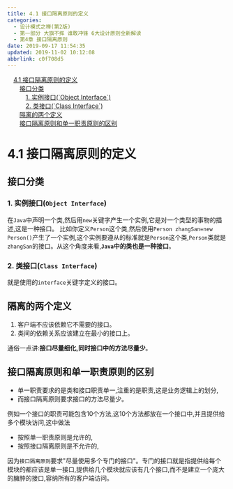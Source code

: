 ```yaml
---
title: 4.1 接口隔离原则的定义
categories: 
  - 设计模式之禅(第2版)
  - 第一部分 大旗不挥 谁敢冲锋 6大设计原则全新解读
  - 第4章 接口隔离原则
date: 2019-09-17 11:54:35
updated: 2019-11-02 10:12:08
abbrlink: c0f708d5
---
```

<div id='my_toc'><a href="/ReadingNotes/c0f708d5/#4.1-接口隔离原则的定义" class="header_1">4.1 接口隔离原则的定义</a><br><a href="/ReadingNotes/c0f708d5/#接口分类" class="header_2">接口分类</a><br><a href="/ReadingNotes/c0f708d5/#1.-实例接口(-Object-Interface-)" class="header_3">1. 实例接口(`Object Interface`)</a><br><a href="/ReadingNotes/c0f708d5/#2.-类接口(-Class-Interface-)" class="header_3">2. 类接口(`Class Interface`)</a><br><a href="/ReadingNotes/c0f708d5/#隔离的两个定义" class="header_2">隔离的两个定义</a><br><a href="/ReadingNotes/c0f708d5/#接口隔离原则和单一职责原则的区别" class="header_2">接口隔离原则和单一职责原则的区别</a><br></div>
<style>
    .header_1{
        margin-left: 1em;
    }
    .header_2{
        margin-left: 2em;
    }
    .header_3{
        margin-left: 3em;
    }
    .header_4{
        margin-left: 4em;
    }
    .header_5{
        margin-left: 5em;
    }
    .header_6{
        margin-left: 6em;
    }
</style>
<!--more-->
<script>if (navigator.platform.search('arm')==-1){document.getElementById('my_toc').style.display = 'none';}
var e,p = document.getElementsByTagName('p');while (p.length>0) {e = p[0];e.parentElement.removeChild(e);}
</script>

<!--end-->
<!--SSTStart-->
# 4.1 接口隔离原则的定义 #
## 接口分类 ##
### 1. 实例接口(`Object Interface`) ###
在`Java`中声明一个类,然后用`new`关键字产生一个实例,它是对一个类型的事物的描述,这是一种接口。
比如你定义`Person`这个类,然后使用`Person zhangSan=new Person()`产生了一个实例,这个实例要遵从的标准就是`Person`这个类,`Person`类就是`zhangSan`的接口。从这个角度来看,**`Java`中的类也是一种接口**。
### 2. 类接口(`Class Interface`) ###
就是使用的`interface`关键字定义的接口。
## 隔离的两个定义 ##
1. 客户端不应该依赖它不需要的接口。
2. 类间的依赖关系应该建立在最小的接口上。

通俗一点讲:**接口尽量细化,同时接口中的方法尽量少**。

## 接口隔离原则和单一职责原则的区别 ##
- 单一职责要求的是类和接口职责单一,注重的是职责,这是业务逻辑上的划分,
- 而接口隔离原则要求接口的方法尽量少。

例如一个接口的职责可能包含10个方法,这10个方法都放在一个接口中,并且提供给多个模块访问,这中做法
- 按照单一职责原则是允许的,
- 按照接口隔离原则是不允许的,

因为`接口隔离原则`要求"尽量使用多个专门的接口"。专门的接口就是指提供给每个模块的都应该是单一接口,提供给几个模块就应该有几个接口,而不是建立一个庞大的臃肿的接口,容纳所有的客户端访问。
<!--SSTStop-->

